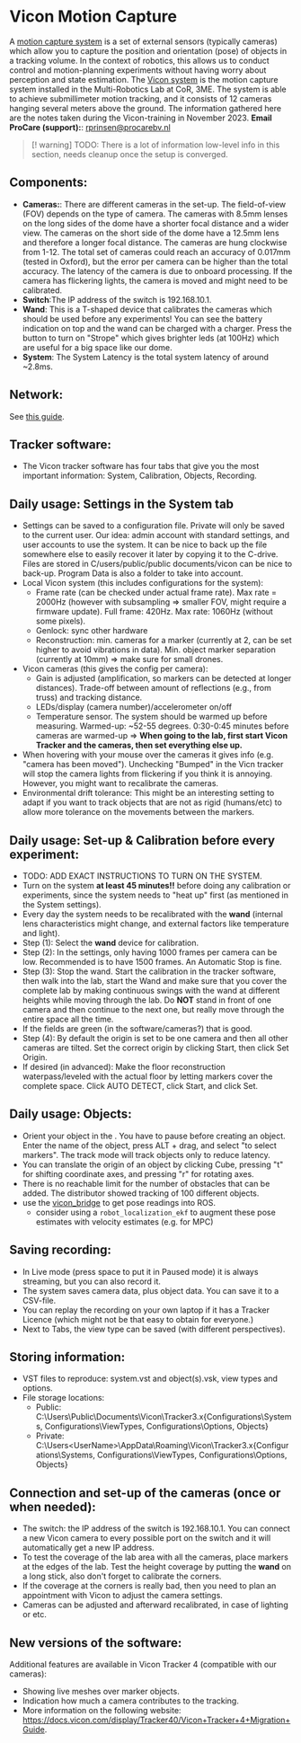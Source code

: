 # Vicon Motion Capture

A [motion capture system](https://en.wikipedia.org/wiki/Motion_capture) is a set of external sensors (typically cameras) which allow you to capture the position and orientation (pose) of objects in a tracking volume. In the context of robotics, this allows us to conduct control and motion-planning experiments without having worry about perception and state estimation.
The [Vicon system](https://www.vicon.com/) is the motion capture system installed in the Multi-Robotics Lab at CoR, 3ME. The system is able to achieve submillimeter motion tracking, and it consists of 12 cameras hanging several meters above the ground. The information gathered here are the notes taken during the Vicon-training in November 2023.
**Email ProCare (support):**: rprinsen@procarebv.nl


> [! warning]
> TODO: There is a lot of information low-level info in this section, needs cleanup once the setup is converged.

## Components:
- **Cameras:**: There are different cameras in the set-up. The field-of-view (FOV) depends on the type of camera. The cameras with 8.5mm lenses on the long sides of the dome have a shorter focal distance and a wider view. The cameras on the short side of the dome have a 12.5mm lens and therefore a longer focal distance. The cameras are hung clockwise from 1-12. The total set of cameras could reach an accuracy of 0.017mm (tested in Oxford), but the error per camera can be higher than the total accuracy. The latency of the camera is due to onboard processing.
If the camera has flickering lights, the camera is moved and might need to be calibrated. 
- **Switch**:The IP address of the switch is 192.168.10.1. 
- **Wand**: This is a T-shaped device that calibrates the cameras which should be used before any experiments! You can see the battery indication on top and the wand can be charged with a charger. Press the button to turn on "Strope" which gives brighter leds (at 100Hz) which are useful for a big space like our dome.
- **System**: The System Latency is the total system latency of around ~2.8ms.

## Network:

See [this guide](network.md).

## Tracker software:
- The Vicon tracker software has four tabs that give you the most important information: System, Calibration, Objects, Recording.

## Daily usage: Settings in the System tab
- Settings can be saved to a configuration file. Private will only be saved to the current user. Our idea: admin account with standard settings, and user accounts to use the system. It can be nice to back up the file somewhere else to easily recover it later by copying it to the C-drive.
 Files are stored in C/users/public/public documents/vicon can be nice to back-up. Program Data is also a folder to take into account.
-  Local Vicon system (this includes configurations for the system):
    - Frame rate (can be checked under actual frame rate). Max rate = 2000Hz (however with subsampling => smaller FOV, might require a firmware update). Full frame: 420Hz. Max rate: 1060Hz (without some pixels).
    - Genlock: sync other hardware
    - Reconstruction: min. cameras for a marker (currently at 2, can be set higher to avoid vibrations in data). Min. object marker separation (currently at 10mm) => make sure for small drones.
- Vicon cameras (this gives the config per camera):
    -  Gain is adjusted (amplification, so markers can be detected at longer distances). Trade-off between amount of reflections (e.g., from truss) and tracking distance.
    -  LEDs/display (camera number)/accelerometer on/off
    -  Temperature sensor. The system should be warmed up before measuring. Warmed-up: ~52-55 degrees. 0:30-0:45 minutes before cameras are warmed-up => **When going to the lab, first start Vicon Tracker and the cameras, then set everything else up.**
- When hovering with your mouse over the cameras it gives info (e.g. "camera has been moved"). Unchecking "Bumped" in the Vicn tracker will stop the camera lights from flickering if you think it is annoying. However, you might want to recalibrate the cameras.
- Environmental drift tolerance: This might be an interesting setting to adapt if you want to track objects that are not as rigid (humans/etc) to allow more tolerance on the movements between the markers.

## Daily usage: Set-up & Calibration before every experiment:
- TODO: ADD EXACT INSTRUCTIONS TO TURN ON THE SYSTEM.
- Turn on the system **at least 45 minutes!!** before doing any calibration or experiments, since the system needs to "heat up" first (as mentioned in the System settings). 
- Every day the system needs to be recalibrated with the **wand** (internal lens characteristics might change, and external factors like temperature and light).
- Step (1): Select the **wand** device for calibration.
- Step (2): In the settings, only having 1000 frames per camera can be low. Recommended is to have 1500 frames. An Automatic Stop is fine. 
- Step (3): Stop the wand. Start the calibration in the tracker software, then walk into the lab, start the Wand and make sure that you cover the complete lab by making continuous swings with the wand at different heights while moving through the lab. Do **NOT** stand in front of one camera and then continue to the next one, but really move through the entire space all the time.
- If the fields are green (in the software/cameras?) that is good.
- Step (4): By default the origin is set to be one camera and then all other cameras are tilted. Set the correct origin by clicking Start, then click Set Origin.
- If desired (in advanced): Make the floor reconstruction waterpass/leveled with the actual floor by letting markers cover the complete space. Click AUTO DETECT, click Start, and click Set.

## Daily usage: Objects:
- Orient your object in the . You have to pause before creating an object. Enter the name of the object, press ALT + drag, and select "to select markers". The track mode will track objects only to reduce latency.
- You can translate the origin of an object by clicking Cube, pressing "t" for shifting coordinate axes, and pressing "r" for rotating axes.
- There is no reachable limit for the number of obstacles that can be added. The distributor showed tracking of 100 different objects.
- use the [vicon_bridge](https://github.com/tud-amr/vicon_bridge) to get pose readings into ROS.
    - consider using a `robot_localization_ekf` to augment these pose estimates with velocity estimates (e.g. for MPC)

## Saving recording:
- In Live mode (press space to put it in Paused mode) it is always streaming, but you can also record it.
- The system saves camera data, plus object data. You can save it to a CSV-file.
- You can replay the recording on your own laptop if it has a Tracker Licence (which might not be that easy to obtain for everyone.)
- Next to Tabs, the view type can be saved (with different perspectives).

## Storing information:
- VST files to reproduce: system.vst and object(s).vsk, view types and options.
- File storage locations:
  - Public: C:\Users\Public\Documents\Vicon\Tracker3.x\{Configurations\Systems, Configurations\ViewTypes, Configurations\Options, Objects}
  -  Private: C:\Users\<UserName>\AppData\Roaming\Vicon\Tracker3.x\{Configurations\Systems, Configurations\ViewTypes, Configurations\Options, Objects}

## Connection and set-up of the cameras (once or when needed):
- The switch: the IP address of the switch is 192.168.10.1. You can connect a new Vicon camera to every possible port on the switch and it will automatically get a new IP address.
- To test the coverage of the lab area with all the cameras, place markers at the edges of the lab. Test the height coverage by putting the **wand** on a long stick, also don't forget to calibrate the corners.
- If the coverage at the corners is really bad, then you need to plan an appointment with Vicon to adjust the camera settings. 
- Cameras can be adjusted and afterward recalibrated, in case of lighting or etc. 

## New versions of the software:
Additional features are available in Vicon Tracker 4 (compatible with our cameras):
- Showing live meshes over marker objects.
- Indication how much a camera contributes to the tracking.
- More information on the following website: https://docs.vicon.com/display/Tracker40/Vicon+Tracker+4+Migration+Guide.
